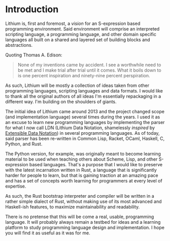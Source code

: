 # Introduction

Lithium is, first and foremost, a _vision_ for an S-expression based programming environment. Said
environment will comprise an interpreted scripting language, a programming language, and other
domain specific languages all built on a shared and layered set of building blocks and abstractions.

Quoting Thomas A. Edison:

> None of my inventions came by accident. I see a worthwhile need to be met and I make trial after
> trial until it comes. What it boils down to is one percent inspiration and ninety-nine percent
> perspiration.

As such, Lithium will be mostly a collection of ideas taken from other programming languages,
scripting languages and data formats. I would like to thank all the original authors of all ideas
I'm essentially repackaging in a different way. I'm building on the shoulders of giants.

The initial idea of Lithium came around 2013 and the project changed scope (and implementation
language) several times during the years. I used it as an excuse to learn new programming languages
by implementing the parser for what I now call LDN (Lithium Data Notation, shamelessly _inspired_ by
[Extensible Data Notation](https://github.com/edn-format/edn)) in several programming languages. As
of today, said parser has been re-written in Common Lisp, Racket, OCaml, Haskell, C, Python, and
Rust.

The Python version, for example, was originally meant to become learning material to be used when
teaching others about Scheme, Lisp, and other S-expression based languages. That's a purpose that I
would like to preserve with the latest incarnation written in Rust, a language that is significantly
harder for people to learn, but that is gaining traction at an amazing pace and has a set of
concepts worth learning for programmers at every level of expertise.

As such, the Rust bootstrap interpreter and compiler will be written in a rather simple dialect of
Rust, without making use of its most advanced and Haskell-ish features, to maximize maintainability
and readability.

There is no pretense that this will be come a real, usable, programming language. It will probably
always remain a testbed for ideas and a learning platform to study programming language design and
implementation. I hope you will find it as useful as it was for me.
